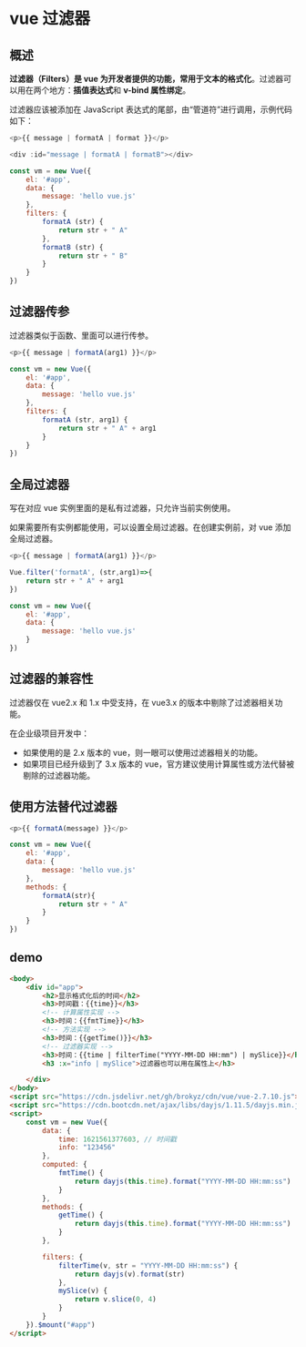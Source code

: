 # vue 过滤器

## 概述

**过滤器（Filters）**是 vue 为开发者提供的功能，常用于**文本的格式化**。过滤器可以用在两个地方：**插值表达式**和 **v-bind 属性绑定**。

过滤器应该被添加在 JavaScript 表达式的尾部，由“管道符”进行调用，示例代码如下：

```js
<p>{{ message | formatA | format }}</p>

<div :id="message | formatA | formatB"></div>

const vm = new Vue({
    el: '#app',
    data: {
        message: 'hello vue.js'
    },
    filters: {
        formatA (str) {
            return str + " A"
        },
        formatB (str) {
            return str + " B"
        }
    }
})
```

## 过滤器传参

过滤器类似于函数、里面可以进行传参。

```js
<p>{{ message | formatA(arg1) }}</p>

const vm = new Vue({
    el: '#app',
    data: {
        message: 'hello vue.js'
    },
    filters: {
        formatA (str, arg1) {
            return str + " A" + arg1
        }
    } 
})
```

## 全局过滤器

写在对应 vue 实例里面的是私有过滤器，只允许当前实例使用。

如果需要所有实例都能使用，可以设置全局过滤器。在创建实例前，对 vue 添加全局过滤器。

```js
<p>{{ message | formatA(arg1) }}</p>

Vue.filter('formatA', (str,arg1)=>{
    return str + " A" + arg1
})

const vm = new Vue({
    el: '#app',
    data: {
        message: 'hello vue.js'
    }
})
```

## 过滤器的兼容性

过滤器仅在 vue2.x 和 1.x 中受支持，在 vue3.x 的版本中剔除了过滤器相关功能。

在企业级项目开发中：

- 如果使用的是 2.x 版本的 vue，则一眼可以使用过滤器相关的功能。
- 如果项目已经升级到了 3.x 版本的 vue，官方建议使用计算属性或方法代替被剔除的过滤器功能。

## 使用方法替代过滤器

```js
<p>{{ formatA(message) }}</p>

const vm = new Vue({
    el: '#app',
    data: {
        message: 'hello vue.js'
    },
    methods: {
        formatA(str){
            return str + " A"
        }
    }
})
```

## demo

```html
<body>
	<div id="app">
		<h2>显示格式化后的时间</h2>
		<h3>时间戳：{{time}}</h3>
		<!-- 计算属性实现 -->
		<h3>时间：{{fmtTime}}</h3>
		<!-- 方法实现 -->
		<h3>时间：{{getTime()}}</h3>
		<!-- 过滤器实现 -->
		<h3>时间：{{time | filterTime("YYYY-MM-DD HH:mm") | mySlice}}</h3>
		<h3 :x="info | mySlice">过滤器也可以用在属性上</h3>

	</div>
</body>
<script src="https://cdn.jsdelivr.net/gh/brokyz/cdn/vue/vue-2.7.10.js"></script>
<script src="https://cdn.bootcdn.net/ajax/libs/dayjs/1.11.5/dayjs.min.js"></script>
<script>
	const vm = new Vue({
		data: {
			time: 1621561377603, // 时间戳
			info: "123456"
		},
		computed: {
			fmtTime() {
				return dayjs(this.time).format("YYYY-MM-DD HH:mm:ss")
			}
		},
		methods: {
			getTime() {
				return dayjs(this.time).format("YYYY-MM-DD HH:mm:ss")
			}
		},

		filters: {
			filterTime(v, str = "YYYY-MM-DD HH:mm:ss") {
				return dayjs(v).format(str)
			},
			mySlice(v) {
				return v.slice(0, 4)
			}
		}
	}).$mount("#app")
</script>
```



